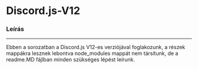 # Discord.js-V12

### Leírás
---
Ebben a sorozatban a Discord.js V12-es verziójával foglakozunk, a részek mappákra lesznek lebontva node_modules mappát nem társítunk, de a readme.MD fájlban minden szükséges lépést leírunk.

